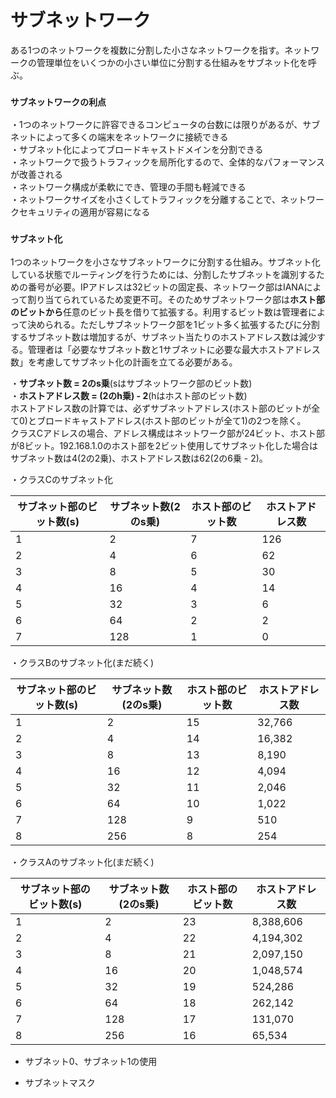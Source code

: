 # サブネットワーク
ある1つのネットワークを複数に分割した小さなネットワークを指す。ネットワークの管理単位をいくつかの小さい単位に分割する仕組みをサブネット化を呼ぶ。

### `サブネットワークの利点`
・1つのネットワークに許容できるコンピュータの台数には限りがあるが、サブネットによって多くの端末をネットワークに接続できる  
・サブネット化によってブロードキャストドメインを分割できる  
・ネットワークで扱うトラフィックを局所化するので、全体的なパフォーマンスが改善される  
・ネットワーク構成が柔軟にでき、管理の手間も軽減できる  
・ネットワークサイズを小さくしてトラフィックを分離することで、ネットワークセキュリティの適用が容易になる

### `サブネット化`
1つのネットワークを小さなサブネットワークに分割する仕組み。サブネット化している状態でルーティングを行うためには、分割したサブネットを識別するための番号が必要。IPアドレスは32ビットの固定長、ネットワーク部はIANAによって割り当てられているため変更不可。そのためサブネットワーク部は**ホスト部のビットから**任意のビット長を借りて拡張する。利用するビット数は管理者によって決められる。ただしサブネットワーク部を1ビット多く拡張するたびに分割するサブネット数は増加するが、サブネット当たりのホストアドレス数は減少する。管理者は「必要なサブネット数と1サブネットに必要な最大ホストアドレス数」を考慮してサブネット化の計画を立てる必要がある。

・**サブネット数 = 2のs乗**(sはサブネットワーク部のビット数)  
・**ホストアドレス数 = (2のh乗) - 2**(hはホスト部のビット数)  
ホストアドレス数の計算では、必ずサブネットアドレス(ホスト部のビットが全て0)とブロードキャストアドレス(ホスト部のビットが全て1)の2つを除く。  
クラスCアドレスの場合、アドレス構成はネットワーク部が24ビット、ホスト部が8ビット。192.168.1.0のホスト部を2ビット使用してサブネット化した場合はサブネット数は4(2の2乗)、ホストアドレス数は62(2の6乗 - 2)。

・クラスCのサブネット化

|サブネット部のビット数(s)|サブネット数(2のs乗)|ホスト部のビット数|ホストアドレス数|
|---------------------|------------------|---------------|-------------|
|1                    |2                 |7              |126          |
|2                    |4                 |6              |62           |
|3                    |8                 |5              |30           |
|4                    |16                |4              |14           |
|5                    |32                |3              |6            |
|6                    |64                |2              |2            |
|7                    |128               |1              |0            |

・クラスBのサブネット化(まだ続く)

|サブネット部のビット数(s)|サブネット数(2のs乗)|ホスト部のビット数|ホストアドレス数|
|---------------------|------------------|---------------|-------------|
|1                    |2                 |15             |32,766       |
|2                    |4                 |14             |16,382       |
|3                    |8                 |13             |8,190        |
|4                    |16                |12             |4,094        |
|5                    |32                |11             |2,046        |
|6                    |64                |10             |1,022        |
|7                    |128               |9              |510          |
|8                    |256               |8              |254          |

・クラスAのサブネット化(まだ続く)

|サブネット部のビット数(s)|サブネット数(2のs乗)|ホスト部のビット数|ホストアドレス数|
|---------------------|------------------|---------------|-------------|
|1                    |2                 |23             |8,388,606    |
|2                    |4                 |22             |4,194,302    |
|3                    |8                 |21             |2,097,150    |
|4                    |16                |20             |1,048,574    |
|5                    |32                |19             |524,286      |
|6                    |64                |18             |262,142      |
|7                    |128               |17             |131,070      |
|8                    |256               |16             |65,534       |

- サブネット0、サブネット1の使用

- サブネットマスク
